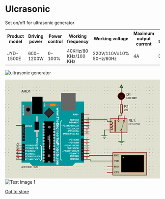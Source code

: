 # Ulcrasonic
Set on/off for ultrasonic generator

<table align="center">
  <tr>
    <th>Product model</th>
    <th>Driving power</th>
    <th>Power control</th>
    <th>Working frequency</th>
    <th>Working voltage</th>
    <th>Maximum output current</th>
    <th>Ambient temperature</th>
  </tr>
  <tr>
    <td>JYD-1500E</td>
    <td>600-1200W</td>
    <td>0-100%</td>
    <td>40KHz/80 KHz/100 KHz</td>
    <td>220V/110V±10% 50Hz/60Hz</td>
    <td>4A</td>
    <td>0-40ºC</td>
  </tr>
</table>

 <img src="https://image.made-in-china.com/43f34j00ihRrEcvmACbK/Jyd-1500e-Hot-Sale-Multi-Frequency-Ultrasonic-Wave-Generator.webp" width="350" title="ultrasonic generator" align="center">
 
 ![Test Image 1](Photo.png)
 ![Test Image 1](./Ulcrasonic/QTUltrasonic/App.png)
 
 <a href="https://jydultrasonic.en.made-in-china.com/product/vOpaAsFxhQkz/China-Jyd-1500e-1200W-1500W-28-40-80-100-120kHz-MCU-Sweep-Multi-Frequency-Ultrasonic-Wave-Generator-for-Ultrasonic-Cleaning.html">Got to store</a>


